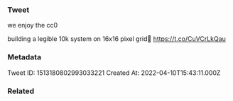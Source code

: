 ### Tweet
we enjoy the cc0

building a legible 10k system on 16x16 pixel grid🤌 https://t.co/CuVCrLkQau

### Metadata
Tweet ID: 1513180802993033221
Created At: 2022-04-10T15:43:11.000Z

### Related

